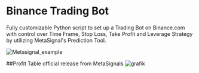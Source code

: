 # Binance Trading Bot
Fully customizable Python script to set up a Trading Bot on Binance.com with control over Time Frame, Stop Loss, Take Profit and Leverage Strategy by utilizing MetaSignal's Prediction Tool.


![Metasignal_example](https://github.com/user-attachments/assets/afc86795-2929-493f-88c3-d1a64521c96a)

##Profit Table official release from MetaSignals
![grafik](https://github.com/user-attachments/assets/73ceb8a6-4553-400f-8265-ce514771da96)
